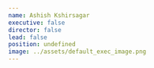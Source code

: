 ```yaml
---
name: Ashish Kshirsagar
executive: false
director: false
lead: false
position: undefined
image: ../assets/default_exec_image.png
---
```

